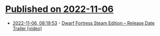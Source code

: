 # [Published on 2022-11-06](index.md)

* [2022-11-06, 08:19:53](https://news.ycombinator.com/item?id=33490381) - [Dwarf Fortress Steam Edition – Release Date Trailer [video]](https://www.youtube.com/watch?v=2K7T5LXQPJI)
